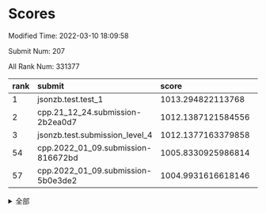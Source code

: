 # Scores

Modified Time: 2022-03-10 18:09:58

Submit Num: 207

All Rank Num: 331377

| rank |               submit               |       score        |       sigma        | pk_num |
| :--- | :--------------------------------- | :----------------- | :----------------- | :----- |
| 1    | jsonzb.test.test_1                 | 1013.294822113768  | 0.7961647325306208 | 6402   |
| 2    | cpp.21_12_24.submission-2b2ea0d7   | 1012.1387121584556 | 0.7939745702948628 | 6402   |
| 3    | jsonzb.test.submission_level_4     | 1012.1377163379858 | 0.7774606181346181 | 6404   |
| 54   | cpp.2022_01_09.submission-816672bd | 1005.8330925986814 | 0.718490525828532  | 6402   |
| 57   | cpp.2022_01_09.submission-5b0e3de2 | 1004.9931616618146 | 0.7082970082309723 | 6401   |


<details>
<summary>全部</summary>

| rank |                 submit                 |       score        |       sigma        | pk_num |
| :--- | :------------------------------------- | :----------------- | :----------------- | :----- |
| 1    | jsonzb.test.test_1                     | 1013.294822113768  | 0.7961647325306208 | 6402   |
| 2    | cpp.21_12_24.submission-2b2ea0d7       | 1012.1387121584556 | 0.7939745702948628 | 6402   |
| 3    | jsonzb.test.submission_level_4         | 1012.1377163379858 | 0.7774606181346181 | 6404   |
| 4    | gobigger.level_3.submission_level_3_23 | 1011.6459246361692 | 0.7541648627746792 | 6403   |
| 5    | gobigger.level_3.submission_level_3_41 | 1011.5452555383462 | 0.7678137387480269 | 6403   |
| 6    | gobigger.level_3.submission_level_3_25 | 1011.4101805812695 | 0.7906501552669444 | 6402   |
| 7    | gobigger.level_3.submission_level_3_1  | 1011.3304658607178 | 0.7817934170529539 | 6397   |
| 8    | gobigger.level_3.submission_level_3_46 | 1011.2801551885995 | 0.7631888097162335 | 6406   |
| 9    | gobigger.level_3.submission_level_3_14 | 1011.2127720920884 | 0.7740590944605538 | 6395   |
| 10   | gobigger.level_3.submission_level_3_49 | 1011.059664632643  | 0.7699959487741701 | 6398   |
| 11   | gobigger.level_3.submission_level_3_48 | 1010.7731908658222 | 0.7800249568178291 | 6398   |
| 12   | gobigger.level_3.submission_level_3_45 | 1010.6543653027746 | 0.7755318305495854 | 6408   |
| 13   | gobigger.level_3.submission_level_3_26 | 1010.6433989261761 | 0.7773719786943414 | 6402   |
| 14   | gobigger.level_3.submission_level_3_38 | 1010.6307387909433 | 0.7436497348551654 | 6406   |
| 15   | gobigger.level_3.submission_level_3_8  | 1010.6299075410144 | 0.7509416625068259 | 6407   |
| 16   | gobigger.level_3.submission_level_3_17 | 1010.5915946279296 | 0.7541615821027879 | 6401   |
| 17   | gobigger.level_3.submission_level_3_11 | 1010.4639546043503 | 0.765496003971417  | 6406   |
| 18   | gobigger.level_3.submission_level_3_0  | 1010.3556240492741 | 0.7646500818102705 | 6402   |
| 19   | gobigger.level_3.submission_level_3_31 | 1010.3191004791964 | 0.7645241951047643 | 6404   |
| 20   | gobigger.level_3.submission_level_3_44 | 1010.2907039990914 | 0.7556910950827223 | 6401   |
| 21   | gobigger.level_3.submission_level_3_13 | 1010.2584960093358 | 0.7586502445972586 | 6404   |
| 22   | gobigger.level_3.submission_level_3_12 | 1010.2089578526733 | 0.7647984619927851 | 6405   |
| 23   | gobigger.level_3.submission_level_3_16 | 1010.1362454811207 | 0.7406466750594102 | 6400   |
| 24   | gobigger.level_3.submission_level_3_43 | 1010.1191456933802 | 0.7692035211813157 | 6409   |
| 25   | gobigger.level_3.submission_level_3_40 | 1010.1175116915946 | 0.7804186697077107 | 6399   |
| 26   | gobigger.level_3.submission_level_3_5  | 1010.1005220914411 | 0.755791819840741  | 6410   |
| 27   | gobigger.level_3.submission_level_3_6  | 1010.0859832951207 | 0.7469246516764496 | 6407   |
| 28   | gobigger.level_3.submission_level_3_36 | 1009.9355467300841 | 0.7577340087333081 | 6402   |
| 29   | gobigger.level_3.submission_level_3_9  | 1009.9176694790642 | 0.7528308376646144 | 6406   |
| 30   | gobigger.level_3.submission_level_3_2  | 1009.9085688405966 | 0.7520932134931579 | 6402   |
| 31   | gobigger.level_3.submission_level_3_4  | 1009.8861960382638 | 0.7619664078642839 | 6408   |
| 32   | gobigger.level_3.submission_level_3_15 | 1009.8697475005805 | 0.7652645497842727 | 6398   |
| 33   | gobigger.level_3.submission_level_3_7  | 1009.8661244322092 | 0.7478061077520778 | 6406   |
| 34   | gobigger.level_3.submission_level_3_37 | 1009.8446967848894 | 0.7744678648225846 | 6409   |
| 35   | gobigger.level_3.submission_level_3_39 | 1009.8416332523685 | 0.7466432393517469 | 6408   |
| 36   | gobigger.level_3.submission_level_3_32 | 1009.7935005255232 | 0.7549989796360879 | 6398   |
| 37   | gobigger.level_3.submission_level_3_30 | 1009.728504638922  | 0.772279036234829  | 6403   |
| 38   | gobigger.level_3.submission_level_3_22 | 1009.6868607387635 | 0.7456053338318469 | 6406   |
| 39   | gobigger.level_3.submission_level_3_21 | 1009.5870316116998 | 0.7702173658900577 | 6402   |
| 40   | gobigger.level_3.submission_level_3_35 | 1009.471143432958  | 0.7509758485679568 | 6401   |
| 41   | gobigger.level_3.submission_level_3_29 | 1009.4018328621314 | 0.7548260721939356 | 6397   |
| 42   | gobigger.level_3.submission_level_3_19 | 1009.3235166445697 | 0.7707318178029574 | 6398   |
| 43   | gobigger.level_3.submission_level_3_28 | 1009.2833685607263 | 0.7383405741122433 | 6406   |
| 44   | gobigger.level_3.submission_level_3_10 | 1009.2405184556104 | 0.75266662582968   | 6404   |
| 45   | gobigger.level_3.submission_level_3_42 | 1009.0780800184004 | 0.7492124229931922 | 6402   |
| 46   | gobigger.level_3.submission_level_3_34 | 1009.0252477306285 | 0.7394842029173042 | 6402   |
| 47   | gobigger.level_3.submission_level_3_24 | 1009.013141067414  | 0.7354012876367412 | 6406   |
| 48   | gobigger.level_3.submission_level_3_27 | 1008.9209356076896 | 0.7594017406727034 | 6408   |
| 49   | gobigger.level_3.submission_level_3_33 | 1008.8884284871248 | 0.7578664061307461 | 6402   |
| 50   | gobigger.level_3.submission_level_3_20 | 1008.5606344894169 | 0.7353801541581739 | 6404   |
| 51   | gobigger.level_3.submission_level_3_18 | 1008.529265042099  | 0.75465298626902   | 6404   |
| 52   | gobigger.level_3.submission_level_3_3  | 1008.5245286206588 | 0.7625669073077388 | 6402   |
| 53   | gobigger.level_3.submission_level_3_47 | 1008.4828000418908 | 0.7554891758526274 | 6407   |
| 54   | cpp.2022_01_09.submission-816672bd     | 1005.8330925986814 | 0.718490525828532  | 6402   |
| 55   | gobigger.level_1.submission_level_1_26 | 1005.7250477988795 | 0.7237164079019247 | 6399   |
| 56   | gobigger.level_1.submission_level_1_16 | 1005.3516204783654 | 0.7334509051156852 | 6407   |
| 57   | cpp.2022_01_09.submission-5b0e3de2     | 1004.9931616618146 | 0.7082970082309723 | 6401   |
| 58   | gobigger.level_1.submission_level_1_49 | 1004.8912089145717 | 0.710400335794509  | 6405   |
| 59   | gobigger.level_1.submission_level_1_39 | 1004.7295022552745 | 0.723403361507189  | 6403   |
| 60   | gobigger.level_1.submission_level_1_29 | 1004.4927885742753 | 0.7226853984532519 | 6400   |
| 61   | gobigger.level_1.submission_level_1_4  | 1004.4864444563506 | 0.7186215807642415 | 6404   |
| 62   | gobigger.level_1.submission_level_1_37 | 1004.3425903013581 | 0.7311026133330008 | 6402   |
| 63   | gobigger.level_1.submission_level_1_19 | 1004.3222125166908 | 0.7286004683325481 | 6405   |
| 64   | gobigger.level_1.submission_level_1_6  | 1004.3155562451681 | 0.7150868504025985 | 6403   |
| 65   | gobigger.level_1.submission_level_1_18 | 1004.2912633351574 | 0.7100885461824796 | 6404   |
| 66   | gobigger.level_1.submission_level_1_17 | 1004.2323686706634 | 0.7116623598952412 | 6403   |
| 67   | gobigger.level_1.submission_level_1_46 | 1004.211597462344  | 0.7293320780829455 | 6404   |
| 68   | gobigger.level_1.submission_level_1_11 | 1004.2040404769829 | 0.7114606542388566 | 6402   |
| 69   | gobigger.level_1.submission_level_1_12 | 1004.1164711800452 | 0.7239119258729017 | 6404   |
| 70   | gobigger.level_1.submission_level_1_32 | 1004.0101292880631 | 0.7221231772348344 | 6408   |
| 71   | gobigger.level_1.submission_level_1_44 | 1003.9844277504436 | 0.7204034559954644 | 6404   |
| 72   | gobigger.level_1.submission_level_1_15 | 1003.9676869541836 | 0.7204171625845699 | 6402   |
| 73   | gobigger.level_1.submission_level_1_20 | 1003.9471042229661 | 0.7093786295524598 | 6399   |
| 74   | gobigger.level_1.submission_level_1_25 | 1003.8464861114902 | 0.7337359289824571 | 6405   |
| 75   | gobigger.level_1.submission_level_1_9  | 1003.7541660553303 | 0.7164583750308846 | 6410   |
| 76   | gobigger.level_1.submission_level_1_28 | 1003.7361615190422 | 0.712814746660586  | 6407   |
| 77   | gobigger.level_1.submission_level_1_2  | 1003.7134009663697 | 0.7379147471824598 | 6408   |
| 78   | gobigger.level_1.submission_level_1_45 | 1003.6453588111634 | 0.7115407180838798 | 6401   |
| 79   | gobigger.level_1.submission_level_1_43 | 1003.5904609711779 | 0.7063488399687443 | 6406   |
| 80   | gobigger.level_1.submission_level_1_35 | 1003.5692695240599 | 0.7054361035210828 | 6406   |
| 81   | gobigger.level_1.submission_level_1_42 | 1003.5197439453614 | 0.7164246824108285 | 6406   |
| 82   | gobigger.level_1.submission_level_1_5  | 1003.4407895451126 | 0.7077570998640473 | 6403   |
| 83   | gobigger.level_1.submission_level_1_7  | 1003.3128097578823 | 0.7051030571743547 | 6407   |
| 84   | gobigger.level_1.submission_level_1_14 | 1003.2246928524304 | 0.7287817131121098 | 6409   |
| 85   | gobigger.level_1.submission_level_1_30 | 1003.2153698980271 | 0.7178286382603669 | 6403   |
| 86   | gobigger.level_1.submission_level_1_8  | 1003.1829167051792 | 0.7213404870770171 | 6401   |
| 87   | gobigger.level_1.submission_level_1_33 | 1003.1480773416266 | 0.7160716871923305 | 6402   |
| 88   | gobigger.level_1.submission_level_1_13 | 1003.1013232513114 | 0.7195767043248829 | 6406   |
| 89   | gobigger.level_1.submission_level_1_23 | 1003.0777544325962 | 0.7122996808828034 | 6401   |
| 90   | gobigger.level_1.submission_level_1_27 | 1003.0477535710102 | 0.7352780588509253 | 6400   |
| 91   | gobigger.level_1.submission_level_1_3  | 1002.9729918339298 | 0.7289721364460734 | 6405   |
| 92   | gobigger.level_1.submission_level_1_41 | 1002.9646876758035 | 0.7126144835926863 | 6402   |
| 93   | gobigger.level_1.submission_level_1_36 | 1002.7868704525029 | 0.7188599787619944 | 6403   |
| 94   | gobigger.level_1.submission_level_1_21 | 1002.7546529188613 | 0.7167726009065462 | 6404   |
| 95   | gobigger.level_1.submission_level_1_31 | 1002.6930759903347 | 0.720127981427153  | 6404   |
| 96   | gobigger.level_1.submission_level_1_48 | 1002.6831184453011 | 0.7111181372404385 | 6405   |
| 97   | gobigger.level_1.submission_level_1_34 | 1002.5299861695232 | 0.7155825649121103 | 6402   |
| 98   | gobigger.level_1.submission_level_1_1  | 1002.5298910076561 | 0.7166550378394273 | 6405   |
| 99   | gobigger.level_1.submission_level_1_10 | 1002.4788366459076 | 0.7107604425140778 | 6404   |
| 100  | gobigger.level_1.submission_level_1_40 | 1002.4212701646811 | 0.7041298241793278 | 6406   |
| 101  | gobigger.level_1.submission_level_1_47 | 1002.3216042663042 | 0.7111151837859474 | 6398   |
| 102  | gobigger.level_1.submission_level_1_24 | 1002.25086929243   | 0.7192491161029598 | 6400   |
| 103  | gobigger.level_1.submission_level_1_22 | 1002.2372900387685 | 0.7132006486791599 | 6405   |
| 104  | gobigger.level_1.submission_level_1_0  | 1002.0917902710881 | 0.7156161897814833 | 6405   |
| 105  | gobigger.level_1.submission_level_1_38 | 1001.9800903336502 | 0.7080323751163976 | 6398   |
| 106  | gobigger.random.submission_random_15   | 997.7425667083739  | 0.7193060169522906 | 6404   |
| 107  | gobigger.random.submission_random_0    | 997.0552806893235  | 0.7025784247117921 | 6408   |
| 108  | gobigger.random.submission_random_43   | 997.0085745904003  | 0.7108115386209632 | 6399   |
| 109  | gobigger.random.submission_random_32   | 996.7885025413065  | 0.7157541273177015 | 6393   |
| 110  | gobigger.random.submission_random_5    | 996.7632823447594  | 0.7182601172078844 | 6402   |
| 111  | gobigger.random.submission_random_25   | 996.728672128884   | 0.7029751018082063 | 6402   |
| 112  | gobigger.random.submission_random_46   | 996.6833358212658  | 0.7216294811500434 | 6401   |
| 113  | gobigger.random.submission_random_11   | 996.6074065875705  | 0.7110219549570299 | 6400   |
| 114  | gobigger.random.submission_random_27   | 996.5612028365208  | 0.7121622169533807 | 6405   |
| 115  | gobigger.random.submission_random_49   | 996.5363893216047  | 0.7078439427571118 | 6401   |
| 116  | gobigger.random.submission_random_33   | 996.5161657947953  | 0.7057413330229291 | 6403   |
| 117  | gobigger.random.submission_random_30   | 996.4187090949101  | 0.7264855446045049 | 6402   |
| 118  | gobigger.random.submission_random_44   | 996.3844528822759  | 0.731761452354139  | 6403   |
| 119  | gobigger.random.submission_random_22   | 996.3399845124096  | 0.7071124790955441 | 6405   |
| 120  | gobigger.random.submission_random_24   | 996.3313464298573  | 0.7315834535130732 | 6408   |
| 121  | gobigger.random.submission_random_45   | 996.2031389003756  | 0.7022559459521477 | 6402   |
| 122  | gobigger.random.submission_random_6    | 996.1750218352907  | 0.7122425867046792 | 6399   |
| 123  | gobigger.random.submission_random_17   | 996.1682278735752  | 0.7216289940420957 | 6402   |
| 124  | gobigger.random.submission_random_48   | 996.1465967612068  | 0.714986079813509  | 6402   |
| 125  | gobigger.random.submission_random_42   | 996.1199381680565  | 0.7108461022203187 | 6405   |
| 126  | gobigger.random.submission_random_2    | 996.1000926862929  | 0.7095624532489601 | 6407   |
| 127  | gobigger.random.submission_random_13   | 996.0667912597257  | 0.7152313661252265 | 6402   |
| 128  | gobigger.random.submission_random_47   | 996.0524333297205  | 0.7032210739200951 | 6407   |
| 129  | gobigger.random.submission_random_12   | 996.0378387016226  | 0.7085681037530887 | 6411   |
| 130  | gobigger.random.submission_random_31   | 996.0039043514347  | 0.699480906649639  | 6408   |
| 131  | gobigger.random.submission_random_7    | 995.9712103796807  | 0.7094393440262056 | 6401   |
| 132  | gobigger.random.submission_random_38   | 995.96116306114    | 0.7302373468627417 | 6411   |
| 133  | gobigger.random.submission_random_41   | 995.9427001216416  | 0.7096834983491099 | 6404   |
| 134  | gobigger.random.submission_random_9    | 995.9285321593914  | 0.7127799396365893 | 6403   |
| 135  | gobigger.random.submission_random_19   | 995.9229437097509  | 0.7092222451152249 | 6404   |
| 136  | gobigger.random.submission_random_18   | 995.8290316899721  | 0.7025914261714789 | 6406   |
| 137  | gobigger.random.submission_random_36   | 995.8148874888685  | 0.7228422787303316 | 6405   |
| 138  | gobigger.random.submission_random_26   | 995.8092278247151  | 0.7074497063575113 | 6403   |
| 139  | gobigger.random.submission_random_37   | 995.7727794505937  | 0.6999008321447894 | 6402   |
| 140  | gobigger.random.submission_random_29   | 995.7543815103774  | 0.7047097881341347 | 6402   |
| 141  | gobigger.random.submission_random_4    | 995.7220271069862  | 0.7004064565825391 | 6398   |
| 142  | gobigger.random.submission_random_8    | 995.7175152224735  | 0.718314104360451  | 6406   |
| 143  | gobigger.random.submission_random_40   | 995.6831981661128  | 0.726835790002929  | 6401   |
| 144  | gobigger.random.submission_random_1    | 995.525573009713   | 0.7100059047375089 | 6400   |
| 145  | gobigger.random.submission_random_14   | 995.4981065927271  | 0.714133884199922  | 6402   |
| 146  | gobigger.random.submission_random_21   | 995.4210444074722  | 0.7170832168433424 | 6403   |
| 147  | gobigger.random.submission_random_16   | 995.415878209871   | 0.7103561429845554 | 6405   |
| 148  | gobigger.random.submission_random_39   | 995.3594815754362  | 0.709742382041241  | 6400   |
| 149  | gobigger.random.submission_random_23   | 995.3109460786528  | 0.7099644452232466 | 6403   |
| 150  | gobigger.random.submission_random_3    | 995.1620618963648  | 0.7326517703431197 | 6408   |
| 151  | gobigger.random.submission_random_34   | 994.9810045289883  | 0.7147024152787029 | 6407   |
| 152  | gobigger.random.submission_random_20   | 994.8692388623296  | 0.7112819930160307 | 6404   |
| 153  | gobigger.random.submission_random_35   | 994.8616797246314  | 0.7250126404728168 | 6408   |
| 154  | gobigger.random.submission_random_10   | 994.5640534032739  | 0.7161487513291257 | 6406   |
| 155  | gobigger.random.submission_random_28   | 993.6843179046297  | 0.7211148680751814 | 6405   |
| 156  | gobigger.level_2.submission_level_2_41 | 993.5311446365666  | 0.7295875912540233 | 6397   |
| 157  | gobigger.level_2.submission_level_2_2  | 993.4743434275919  | 0.7321701712973925 | 6404   |
| 158  | gobigger.level_2.submission_level_2_33 | 993.3563073415046  | 0.7427766239930804 | 6405   |
| 159  | gobigger.level_2.submission_level_2_5  | 993.3547614440965  | 0.7577172296324222 | 6402   |
| 160  | gobigger.level_2.submission_level_2_20 | 993.2095594630548  | 0.7411666957307427 | 6403   |
| 161  | gobigger.level_2.submission_level_2_27 | 993.0591333711684  | 0.7353672176443388 | 6401   |
| 162  | gobigger.level_2.submission_level_2_8  | 993.0271326090477  | 0.7306859177423902 | 6403   |
| 163  | gobigger.level_2.submission_level_2_49 | 993.0256478813675  | 0.7366099875925611 | 6404   |
| 164  | gobigger.level_2.submission_level_2_18 | 993.0184124898633  | 0.742636593309059  | 6404   |
| 165  | gobigger.level_2.submission_level_2_32 | 992.9939175656405  | 0.7389431427490528 | 6404   |
| 166  | gobigger.level_2.submission_level_2_11 | 992.8957689641547  | 0.7455172972755278 | 6397   |
| 167  | gobigger.level_2.submission_level_2_48 | 992.7643321184877  | 0.7470786161443504 | 6401   |
| 168  | gobigger.level_2.submission_level_2_19 | 992.7371397368635  | 0.7396550491312374 | 6400   |
| 169  | gobigger.level_2.submission_level_2_30 | 992.7283465922256  | 0.7634159698119112 | 6400   |
| 170  | gobigger.level_2.submission_level_2_44 | 992.4029904026556  | 0.7443751528054315 | 6402   |
| 171  | gobigger.level_2.submission_level_2_12 | 992.3442664429629  | 0.7404537358288129 | 6403   |
| 172  | gobigger.level_2.submission_level_2_9  | 992.3430650329526  | 0.7270952090185712 | 6404   |
| 173  | gobigger.level_2.submission_level_2_3  | 992.3401126837492  | 0.7465091722320267 | 6401   |
| 174  | gobigger.level_2.submission_level_2_46 | 992.2427027297776  | 0.7445252364451689 | 6402   |
| 175  | gobigger.level_2.submission_level_2_22 | 992.1912861805341  | 0.7441394651831893 | 6412   |
| 176  | gobigger.level_2.submission_level_2_39 | 992.1037030742879  | 0.7570465245258223 | 6409   |
| 177  | gobigger.level_2.submission_level_2_36 | 992.0852830633153  | 0.7518516311857795 | 6407   |
| 178  | gobigger.level_2.submission_level_2_7  | 991.8751077374168  | 0.7533422837041719 | 6404   |
| 179  | gobigger.level_2.submission_level_2_4  | 991.82905471373    | 0.7351346041352651 | 6399   |
| 180  | gobigger.level_2.submission_level_2_6  | 991.7624570153159  | 0.7428004567620364 | 6400   |
| 181  | gobigger.level_2.submission_level_2_23 | 991.7276058808771  | 0.7330085273257622 | 6403   |
| 182  | gobigger.level_2.submission_level_2_24 | 991.7108203737714  | 0.747614373579142  | 6405   |
| 183  | gobigger.level_2.submission_level_2_16 | 991.6716327334656  | 0.7431657480389348 | 6401   |
| 184  | gobigger.level_2.submission_level_2_21 | 991.6577766930355  | 0.7797557735823784 | 6406   |
| 185  | gobigger.level_2.submission_level_2_25 | 991.6209359596502  | 0.7559608502304385 | 6404   |
| 186  | gobigger.level_2.submission_level_2_0  | 991.5259974891094  | 0.784627113693244  | 6400   |
| 187  | gobigger.level_2.submission_level_2_43 | 991.5258909509259  | 0.7480168936140213 | 6401   |
| 188  | gobigger.level_2.submission_level_2_37 | 991.3641826229073  | 0.764220099751972  | 6402   |
| 189  | gobigger.level_2.submission_level_2_10 | 991.269487262549   | 0.7461573905697383 | 6407   |
| 190  | gobigger.level_2.submission_level_2_40 | 991.257306764846   | 0.7552449753477012 | 6404   |
| 191  | gobigger.level_2.submission_level_2_31 | 991.2329451428767  | 0.7480427918747595 | 6405   |
| 192  | gobigger.level_2.submission_level_2_14 | 991.144156514567   | 0.7396292209199714 | 6398   |
| 193  | gobigger.level_2.submission_level_2_38 | 991.1184678469718  | 0.7569469069992469 | 6405   |
| 194  | gobigger.level_2.submission_level_2_15 | 991.1008720304977  | 0.7653671690197916 | 6409   |
| 195  | gobigger.level_2.submission_level_2_1  | 991.0438778880932  | 0.7597493472798902 | 6405   |
| 196  | gobigger.level_2.submission_level_2_26 | 991.0166992507102  | 0.7627677147542713 | 6404   |
| 197  | gobigger.level_2.submission_level_2_34 | 990.9916880169975  | 0.7354910642947509 | 6400   |
| 198  | gobigger.level_2.submission_level_2_17 | 990.9577923389074  | 0.7781660464887733 | 6403   |
| 199  | gobigger.level_2.submission_level_2_28 | 990.8138051800809  | 0.7645106261212958 | 6401   |
| 200  | gobigger.level_2.submission_level_2_47 | 990.698753911478   | 0.7541067346799323 | 6406   |
| 201  | gobigger.level_2.submission_level_2_45 | 990.5583373060952  | 0.7744199946312919 | 6404   |
| 202  | gobigger.level_2.submission_level_2_29 | 990.4098450448815  | 0.7751245616909708 | 6408   |
| 203  | gobigger.level_2.submission_level_2_13 | 990.3635205521359  | 0.7574128355380563 | 6401   |
| 204  | gobigger.level_2.submission_level_2_42 | 990.275231616678   | 0.7645446541141789 | 6406   |
| 205  | gobigger.level_2.submission_level_2_35 | 990.2659966263301  | 0.7705515670348289 | 6406   |
| 206  | gobigger.none.submission_none_0        | 977.5420880217241  | 1.2756426042891758 | 6408   |
| 207  | gobigger.none.submission_none_1        | 976.4400005988828  | 1.3301496329946625 | 6403   |

</details>